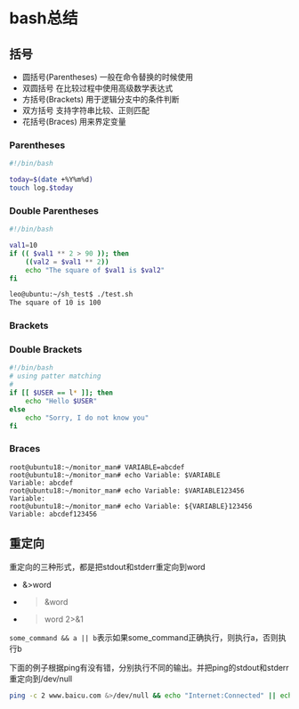 # bash总结

## 括号

- 圆括号(Parentheses)
  一般在命令替换的时候使用
- 双圆括号
  在比较过程中使用高级数学表达式
- 方括号(Brackets)
  用于逻辑分支中的条件判断
- 双方括号
  支持字符串比较、正则匹配
- 花括号(Braces)
  用来界定变量

### Parentheses

```bash
#!/bin/bash

today=$(date +%Y%m%d)
touch log.$today
```

### Double Parentheses

```bash
#!/bin/bash

val1=10
if (( $val1 ** 2 > 90 )); then
    ((val2 = $val1 ** 2))
    echo "The square of $val1 is $val2"
fi
```

```bash
leo@ubuntu:~/sh_test$ ./test.sh
The square of 10 is 100
```

### Brackets

### Double Brackets

```bash
#!/bin/bash
# using patter matching
#
if [[ $USER == l* ]]; then
    echo "Hello $USER"
else
    echo "Sorry, I do not know you"
fi
```

### Braces

```
root@ubuntu18:~/monitor_man# VARIABLE=abcdef
root@ubuntu18:~/monitor_man# echo Variable: $VARIABLE
Variable: abcdef
root@ubuntu18:~/monitor_man# echo Variable: $VARIABLE123456
Variable:
root@ubuntu18:~/monitor_man# echo Variable: ${VARIABLE}123456
Variable: abcdef123456
```

## 重定向

重定向的三种形式，都是把stdout和stderr重定向到word

- &>word
- >&word
- >word 2>&1

`some_command && a || b`表示如果some_command正确执行，则执行a，否则执行b

下面的例子根据ping有没有错，分别执行不同的输出。并把ping的stdout和stderr重定向到/dev/null

```bash
ping -c 2 www.baicu.com &>/dev/null && echo "Internet:Connected" || echo "Internet:Disconnected"
```
